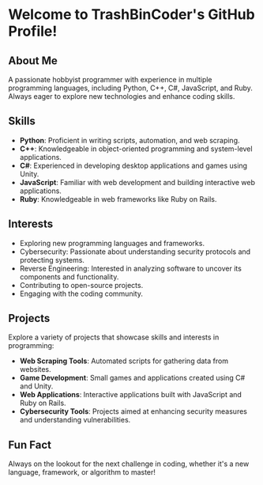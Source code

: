 # Welcome to TrashBinCoder's GitHub Profile!

## About Me
A passionate hobbyist programmer with experience in multiple programming languages, including Python, C++, C#, JavaScript, and Ruby. Always eager to explore new technologies and enhance coding skills.

## Skills
- **Python**: Proficient in writing scripts, automation, and web scraping.
- **C++**: Knowledgeable in object-oriented programming and system-level applications.
- **C#**: Experienced in developing desktop applications and games using Unity.
- **JavaScript**: Familiar with web development and building interactive web applications.
- **Ruby**: Knowledgeable in web frameworks like Ruby on Rails.

## Interests
- Exploring new programming languages and frameworks.
- Cybersecurity: Passionate about understanding security protocols and protecting systems.
- Reverse Engineering: Interested in analyzing software to uncover its components and functionality.
- Contributing to open-source projects.
- Engaging with the coding community.

## Projects
Explore a variety of projects that showcase skills and interests in programming:
- **Web Scraping Tools**: Automated scripts for gathering data from websites.
- **Game Development**: Small games and applications created using C# and Unity.
- **Web Applications**: Interactive applications built with JavaScript and Ruby on Rails.
- **Cybersecurity Tools**: Projects aimed at enhancing security measures and understanding vulnerabilities.

## Fun Fact
Always on the lookout for the next challenge in coding, whether it's a new language, framework, or algorithm to master!

